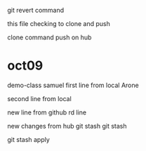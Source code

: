 git revert command

this file checking to clone and push


clone command push on hub

# oct09
demo-class
samuel 
first line from local
Arone

second line from local


new line from github
rd line


new changes from hub
git stash
git stash



git stash apply
